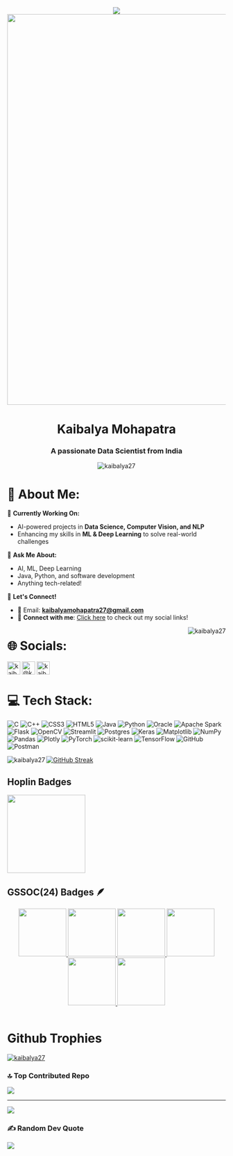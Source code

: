<div align="center" >
  <img src="https://readme-typing-svg.herokuapp.com?color=00ffff&center=true&vCenter=true&size=40&width=900&height=80&lines=👋+Hi+!!+I'm+Kaibalya+Mohapatra!" />
</div>
<img src="https://raw.githubusercontent.com/alo7lika/PyVerse/refs/heads/main/Images/212284100-561aa473-3905-4a80-b561-0d28506553ee.gif" width="900">
<h1 align="center">Kaibalya Mohapatra</h1>
<h3 align="center">A passionate Data Scientist from India</h3>
<p align="center"> <img align="center" src="https://komarev.com/ghpvc/?username=kaibalya27&label=Profile%20views&color=0e75b6&style=flat" alt="kaibalya27" /> </p>


<h1 align="left">💫 About Me:</h1>

🔭 **Currently Working On:**  
- AI-powered projects in **Data Science, Computer Vision, and NLP**  
- Enhancing my skills in **ML & Deep Learning** to solve real-world challenges  

💬 **Ask Me About:**  
- AI, ML, Deep Learning  
- Java, Python, and software development  
- Anything tech-related! 

📩 **Let's Connect!**  
- 📧 Email: **kaibalyamohapatra27@gmail.com**  
- 🔗 **Connect with me**: [Click here](#social) to check out my social links!


<p ><img align="right" src="https://github-readme-stats.vercel.app/api/top-langs?username=kaibalya27&show_icons=true&locale=en&layout=compact&theme=algolia&include_all_commits=true&count_private=true" alt="kaibalya27" /></p>

<h1 id="social" align="left">🌐 Socials:</h1>
<p align="left">
<a href="https://linkedin.com/in/kaibalyamohapatra" target="blank"><img align="center" src="https://github.com/user-attachments/assets/2d21f6ce-1bba-43fa-a3b7-96be6f937797" alt="kaibalya mohapatra" height="30" width="30" /></a>
<a href="https://www.hackerrank.com/@kaibalyamohapat2" target="blank"><img align="center" src="https://github.com/user-attachments/assets/4e11f7b7-eaf6-460b-96fc-683c52e99011" alt="@kaibalyamohapat2" height="30" width="30" /></a>
<a href="https://www.leetcode.com/kaibalyamohapatra27" target="blank"><img align="center" src="https://github.com/user-attachments/assets/acc6ea51-493d-469a-bdbf-9be1f29175df" alt="kaibalyamohapatra27" height="30" width="30" /></a>
</p>

# 💻 Tech Stack:
![C](https://img.shields.io/badge/c-%2300599C.svg?style=for-the-badge&logo=c&logoColor=white) ![C++](https://img.shields.io/badge/c++-%2300599C.svg?style=for-the-badge&logo=c%2B%2B&logoColor=white) ![CSS3](https://img.shields.io/badge/css3-%231572B6.svg?style=for-the-badge&logo=css3&logoColor=white) ![HTML5](https://img.shields.io/badge/html5-%23E34F26.svg?style=for-the-badge&logo=html5&logoColor=white) ![Java](https://img.shields.io/badge/java-%23ED8B00.svg?style=for-the-badge&logo=openjdk&logoColor=white) ![Python](https://img.shields.io/badge/python-3670A0?style=for-the-badge&logo=python&logoColor=ffdd54) ![Oracle](https://img.shields.io/badge/Oracle-F80000?style=for-the-badge&logo=oracle&logoColor=white) ![Apache Spark](https://img.shields.io/badge/Apache%20Spark-FDEE21?style=for-the-badge&logo=apachespark&logoColor=black) ![Flask](https://img.shields.io/badge/flask-%23000.svg?style=for-the-badge&logo=flask&logoColor=white) ![OpenCV](https://img.shields.io/badge/opencv-%23white.svg?style=for-the-badge&logo=opencv&logoColor=white) ![Streamlit](https://img.shields.io/badge/Streamlit-%23FE4B4B.svg?style=for-the-badge&logo=streamlit&logoColor=white) ![Postgres](https://img.shields.io/badge/postgres-%23316192.svg?style=for-the-badge&logo=postgresql&logoColor=white) ![Keras](https://img.shields.io/badge/Keras-%23D00000.svg?style=for-the-badge&logo=Keras&logoColor=white) ![Matplotlib](https://img.shields.io/badge/Matplotlib-%23ffffff.svg?style=for-the-badge&logo=Matplotlib&logoColor=black) ![NumPy](https://img.shields.io/badge/numpy-%23013243.svg?style=for-the-badge&logo=numpy&logoColor=white) ![Pandas](https://img.shields.io/badge/pandas-%23150458.svg?style=for-the-badge&logo=pandas&logoColor=white) ![Plotly](https://img.shields.io/badge/Plotly-%233F4F75.svg?style=for-the-badge&logo=plotly&logoColor=white) ![PyTorch](https://img.shields.io/badge/PyTorch-%23EE4C2C.svg?style=for-the-badge&logo=PyTorch&logoColor=white) ![scikit-learn](https://img.shields.io/badge/scikit--learn-%23F7931E.svg?style=for-the-badge&logo=scikit-learn&logoColor=white) ![TensorFlow](https://img.shields.io/badge/TensorFlow-%23FF6F00.svg?style=for-the-badge&logo=TensorFlow&logoColor=white) ![GitHub](https://img.shields.io/badge/github-%23121011.svg?style=for-the-badge&logo=github&logoColor=white) ![Postman](https://img.shields.io/badge/Postman-FF6C37?style=for-the-badge&logo=postman&logoColor=white)

<p><img align="left" src="https://github-readme-stats.vercel.app/api?username=kaibalya27&show_icons=true&locale=en&theme=algolia&hide_border=false&include_all_commits=true&count_private=true" alt="kaibalya27" /></p>

<a href="https://git.io/streak-stats"><img src="https://github-readme-streak-stats.herokuapp.com?user=Kaibalya27" alt="GitHub Streak" /></a>

## Hoplin Badges
  <img src="https://github.com/user-attachments/assets/0e4eadf3-b70f-42da-bf0c-918c26a1bb71"  height="180px">



## GSSOC(24) Badges 🪶
<div style='display:flex; align-items:center; gap: 10px;' align='center'><a href="https://gssoc.girlscript.tech/leaderboard">
<img src="https://raw.githubusercontent.com/GSSoC24/Postman-Challenge/main/docs/assets/Postman%20White.png" width="110px" height="110px" />
  <img src="https://raw.githubusercontent.com/GSSoC24/Postman-Challenge/main/docs/assets/1.png" width="110px" height="110px" />
  <img src="https://raw.githubusercontent.com/GSSoC24/Postman-Challenge/main/docs/assets/2.png" width="110px" height="110px" />
  <img src="https://raw.githubusercontent.com/GSSoC24/Postman-Challenge/main/docs/assets/3.png" width="110px" height="110px" />
  <img src="https://raw.githubusercontent.com/GSSoC24/Postman-Challenge/main/docs/assets/4.png" width="110px" height="110px" />
  <img src="https://raw.githubusercontent.com/GSSoC24/Postman-Challenge/main/docs/assets/5.png" width="110px" height="110px" />
  </a>
</div>
<br>

# Github Trophies
<p align="left"> <a href="https://github.com/ryo-ma/github-profile-trophy"><img src="https://github-profile-trophy.vercel.app/?username=kaibalya27&theme=algolia" alt="kaibalya27" /></a> </p>




### 🔝 Top Contributed Repo
![](https://github-contributor-stats.vercel.app/api?username=Kaibalya27&limit=5&theme=dark&combine_all_yearly_contributions=true)

---
[![](https://visitcount.itsvg.in/api?id=Kaibalya27&icon=1&color=0)](https://visitcount.itsvg.in)

### ✍️ Random Dev Quote
![](https://quotes-github-readme.vercel.app/api?type=horizontal&theme=radical)
<!---
Kaibalya27/Kaibalya27 is a ✨ special ✨ repository because its `README.md` (this file) appears on your GitHub profile.
You can click the Preview link to take a look at your changes.
--->

